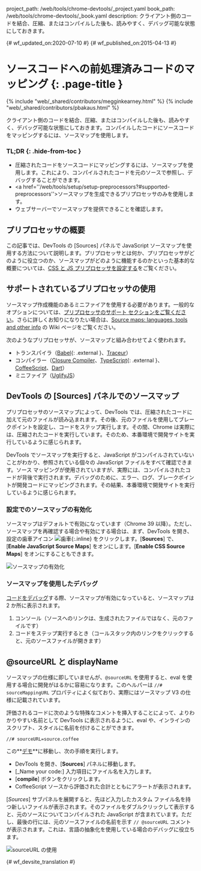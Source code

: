 project_path: /web/tools/chrome-devtools/_project.yaml
book_path: /web/tools/chrome-devtools/_book.yaml
description: クライアント側のコードを結合、圧縮、またはコンパイルした後も、読みやすく、デバッグ可能な状態にしておきます。

{# wf_updated_on:2020-07-10 #}
{# wf_published_on:2015-04-13 #}

# ソースコードへの前処理済みコードのマッピング {: .page-title }

{% include "web/_shared/contributors/megginkearney.html" %}
{% include "web/_shared/contributors/pbakaus.html" %}

クライアント側のコードを結合、圧縮、またはコンパイルした後も、読みやすく、デバッグ可能な状態にしておきます。コンパイルしたコードにソースコードをマッピングするには、ソースマップを使用します。


### TL;DR {: .hide-from-toc }
- 圧縮されたコードをソースコードにマッピングするには、ソースマップを使用します。これにより、コンパイルされたコードを元のソースで参照し、デバッグすることができます。
- <a href=''/web/tools/setup/setup-preprocessors?#supported-preprocessors''>ソースマップを生成できるプリプロセッサ</a>のみを使用します。
- ウェブサーバーでソースマップを提供できることを確認します。


## プリプロセッサの概要

この記事では、DevTools の [Sources] パネルで JavaScript ソースマップを使用する方法について説明します。プリプロセッサとは何か、プリプロセッサがどのように役立つのか、ソースマップがどのように機能するのかといった基本的な概要については、[CSS と JS プリプロセッサを設定する](/web/tools/setup/setup-preprocessors?#debugging-and-editing-preprocessed-content)をご覧ください。

## サポートされているプリプロセッサの使用

ソースマップ作成機能のあるミニファイアを使用する必要があります。一般的なオプションについては、[プリプロセッサのサポート セクションをご覧ください](/web/tools/setup/setup-preprocessors?#supported-preprocessors)。さらに詳しくお知りになりたい場合は、[Source maps: languages, tools and other info](https://github.com/ryanseddon/source-map/wiki/Source-maps:-languages,-tools-and-other-info) の Wiki ページをご覧ください。

次のようなプリプロセッサが、ソースマップと組み合わせてよく使われます。

* トランスパイラ（[Babel](https://babeljs.io/){: .external }、[Traceur](https://github.com/google/traceur-compiler/wiki/Getting-Started)）
* コンパイラー（[Closure Compiler](https://github.com/google/closure-compiler)、[TypeScript](http://www.typescriptlang.org/){: .external }、[CoffeeScript](http://coffeescript.org)、[Dart](https://www.dartlang.org)）
* ミニファイア（[UglifyJS](https://github.com/mishoo/UglifyJS)）

## DevTools の [Sources] パネルでのソースマップ

プリプロセッサのソースマップによって、DevTools では、圧縮されたコードに加えて元のファイルが読み込まれます。その後、元のファイルを使用してブレークポイントを設定し、コードをステップ実行します。その間、Chrome は実際には、圧縮されたコードを実行しています。そのため、本番環境で開発サイトを実行しているように感じられます。

DevTools でソースマップを実行すると、JavaScript がコンパイルされていないことがわかり、参照されている個々の JavaScript ファイルをすべて確認できます。ソース マッピングが使用されていますが、実際には、コンパイルされたコードが背後で実行されます。デバッグのために、エラー、ログ、ブレークポイントが開発コードにマッピングされます。その結果、本番環境で開発サイトを実行しているように感じられます。

### 設定でのソースマップの有効化

ソースマップはデフォルトで有効になっています（Chrome 39 以降）。ただし、ソースマップを再確認する場合や有効にする場合は、まず、DevTools を開き、設定の歯車アイコン ![歯車](imgs/gear.png){:.inline} をクリックします。[**Sources**] で、[**Enable JavaScript Source Maps**] をオンにします。[**Enable CSS Source Maps**] をオンにすることもできます。

![ソースマップの有効化](imgs/source-maps.jpg)

### ソースマップを使用したデバッグ

[コードをデバッグ](/web/tools/chrome-devtools/debug/breakpoints/step-code)する際、ソースマップが有効になっていると、ソースマップは 2 か所に表示されます。

1. コンソール（ソースへのリンクは、生成されたファイルではなく、元のファイルです）
2. コードをステップ実行するとき（コールスタック内のリンクをクリックすると、元のソースファイルが開きます）

## @sourceURL と displayName

ソースマップの仕様に即していませんが、`@sourceURL` を使用すると、eval を使用する場合に開発がはるかに容易になります。このヘルパーは `//# sourceMappingURL` プロパティによく似ており、実際にはソースマップ V3 の仕様に記載されています。

評価されるコードに次のような特殊なコメントを挿入することによって、よりわかりやすい名前として DevTools に表示されるように、eval や、インラインのスクリプト、スタイルに名前を付けることができます。

`//# sourceURL=source.coffee`

この**[デモ](http://www.thecssninja.com/demo/source_mapping/compile.html)**に移動し、次の手順を実行します。


* DevTools を開き、[**Sources**] パネルに移動します。
* [_Name your code:] 入力項目にファイル名を入力します。
* [**compile**] ボタンをクリックします。
* CoffeeScript ソースから評価された合計とともにアラートが表示されます。

[_Sources_] サブパネルを展開すると、先ほど入力したカスタム ファイル名を持つ新しいファイルが表示されます。そのファイルをダブルクリックして表示すると、元のソースについてコンパイルされた JavaScript が含まれています。ただし、最後の行には、元のソースファイルの名前を示す `// @sourceURL` コメントが表示されます。これは、言語の抽象化を使用している場合のデバッグに役立ちます。

![sourceURL の使用](imgs/coffeescript.jpg)




{# wf_devsite_translation #}
